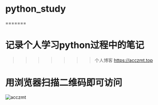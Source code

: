 # python_study


=======
# 记录个人学习python过程中的笔记
>>>>>>> 个人博客 https://acczmt.top

# 用浏览器扫描二维码即可访问

![acczmt](http://pdhrh6d6j.bkt.clouddn.com/images/wx/qrapi.png)
